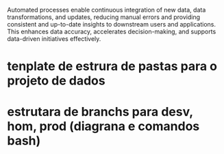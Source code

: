 Automated processes enable continuous integration of new data, data transformations, and updates, reducing manual errors and providing consistent and up-to-date insights to downstream users and applications. This enhances data accuracy, accelerates decision-making, and supports data-driven initiatives effectively.

# tenplate de estrura de pastas para o projeto de dados

# estrutara de branchs para desv, hom, prod (diagrana e comandos bash)